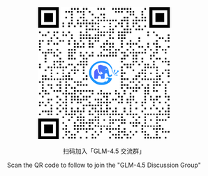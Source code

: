 <div align="center">
<img src=wechat.jpg width="60%"/>

<p> 扫码加入「GLM-4.5 交流群」 </p>
<p> Scan the QR code to follow to join the "GLM-4.5 Discussion Group" </p>
</div>
